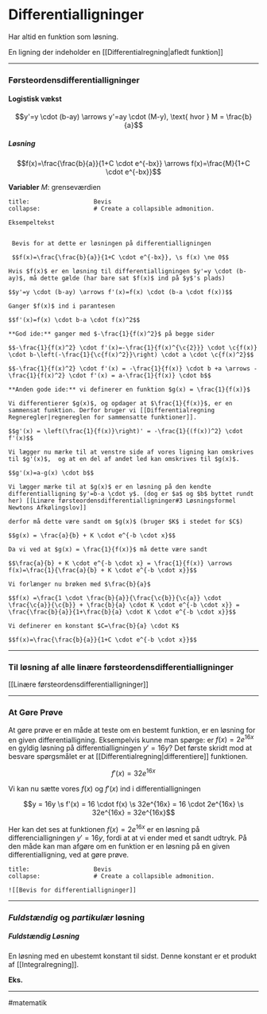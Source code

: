 
# Differentialligninger
Har altid en funktion som løsning.

En ligning der indeholder en [[Differentialregning|afledt funktion]]

---
### Førsteordensdifferentialligninger


#### Logistisk vækst

$$y'=y \cdot (b-ay) \arrows y'=ay \cdot (M-y), \text{ hvor } M = \frac{b}{a}$$

##### Løsning
$$f(x)=\frac{\frac{b}{a}}{1+C \cdot e^{-bx}} \arrows f(x)=\frac{M}{1+C \cdot e^{-bx}}$$

**Variabler**
$M$: grenseværdien

```ad-example # Admonition type. See below for a list of available types.
title:                  Bevis
collapse:               # Create a collapsible admonition.

Eksempeltekst


 Bevis for at dette er løsningen på differentialligningen
 
 $$f(x)=\frac{\frac{b}{a}}{1+C \cdot e^{-bx}}, \s f(x) \ne 0$$

Hvis $f(x)$ er en løsning til differentialligningen $y'=y \cdot (b-ay)$, må dette gælde (har bare sat $f(x)$ ind på $y$'s plads)

$$y'=y \cdot (b-ay) \arrows f'(x)=f(x) \cdot (b-a \cdot f(x))$$

Ganger $f(x)$ ind i parantesen

$$f'(x)=f(x) \cdot b-a \cdot f(x)^2$$

**God ide:** ganger med $-\frac{1}{f(x)^2}$ på begge sider

$$-\frac{1}{f(x)^2} \cdot f'(x)=-\frac{1}{f(x)^{\c{2}}} \cdot \c{f(x)} \cdot b-\left(-\frac{1}{\c{f(x)^2}}\right) \cdot a \cdot \c{f(x)^2}$$

$$-\frac{1}{f(x)^2} \cdot f'(x) = -\frac{1}{f(x)} \cdot b +a \arrows -\frac{1}{f(x)^2} \cdot f'(x) = a-\frac{1}{f(x)} \cdot b$$

**Anden gode ide:** vi definerer en funktion $g(x) = \frac{1}{f(x)}$

Vi differentierer $g(x)$, og opdager at $\frac{1}{f(x)}$, er en sammensat funktion. Derfor bruger vi [[Differentialregning Regneregler|regnereglen for sammensatte funktioner]].

$$g'(x) = \left(\frac{1}{f(x)}\right)' = -\frac{1}{(f(x))^2} \cdot f'(x)$$

Vi lægger nu mærke til at venstre side af vores ligning kan omskrives til $g'(x)$,  og at en del af andet led kan omskrives til $g(x)$.

$$g'(x)=a-g(x) \cdot b$$

Vi lægger mærke til at $g(x)$ er en løsning på den kendte differentialligning $y'=b-a \cdot y$. (dog er $a$ og $b$ byttet rundt her) [[Linære førsteordensdifferentialligninger#3 Løsningsformel Newtons Afkølingslov]]

derfor må dette være sandt om $g(x)$ (bruger $K$ i stedet for $C$)

$$g(x) = \frac{a}{b} + K \cdot e^{-b \cdot x}$$

Da vi ved at $g(x) = \frac{1}{f(x)}$ må dette være sandt

$$\frac{a}{b} + K \cdot e^{-b \cdot x} = \frac{1}{f(x)} \arrows f(x)=\frac{1}{\frac{a}{b} + K \cdot e^{-b \cdot x}}$$

Vi forlænger nu brøken med $\frac{b}{a}$

$$f(x) =\frac{1 \cdot \frac{b}{a}}{\frac{\c{b}}{\c{a}} \cdot \frac{\c{a}}{\c{b}} + \frac{b}{a} \cdot K \cdot e^{-b \cdot x}} = \frac{\frac{b}{a}}{1+\frac{b}{a} \cdot K \cdot e^{-b \cdot x}}$$

Vi definerer en konstant $C=\frac{b}{a} \cdot K$

$$f(x)=\frac{\frac{b}{a}}{1+C \cdot e^{-b \cdot x}}$$

```

---

### Til løsning af alle linære førsteordensdifferentialligninger
[[Linære førsteordensdifferentialligninger]]


---

### At Gøre Prøve

At gøre prøve er en måde at teste om en bestemt funktion, er en løsning for en given differentialligning. Eksempelvis kunne man spørge: er $f(x) = 2e^{16x}$ en gyldig løsning på differentialligningen $y' = 16y$? Det første skridt mod at besvare spørgsmålet er at [[Differentialregning|differentiere]] funktionen.


$$f'(x)=32e^{16x}$$

Vi kan nu sætte vores $f(x)$ og $f'(x)$ ind i differentialligningen

$$y = 16y  \s f'(x) = 16 \cdot f(x) \s 32e^{16x} = 16 \cdot 2e^{16x} \s 32e^{16x} = 32e^{16x}$$

Her kan det ses at funktionen $f(x) = 2e^{16x}$ er en løsning på differencialligningen $y'=16y$, fordi at at vi ender med et sandt udtryk. På den måde kan man afgøre om en funktion er en løsning på en given differentialligning, ved at gøre prøve.


```ad-example # Admonition type. See below for a list of available types.
title:                  Bevis
collapse:               # Create a collapsible admonition.

![[Bevis for differentialligninger]]

```

---

### *Fuldstændig* og *partikulær* løsning
##### Fuldstændig Løsning
En løsning med en ubestemt konstant til sidst. Denne konstant er et produkt af [[Integralregning]].

**Eks.**





---
#matematik 

